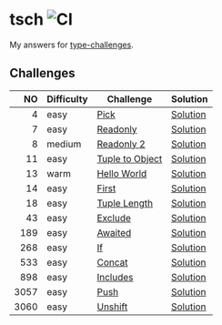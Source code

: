 # tsch ![CI](https://github.com/ishiahirake/tsch/actions/workflows/ci.yml/badge.svg)

My answers for [type-challenges](https://github.com/type-challenges/type-challenges).

## Challenges

|   NO | Difficulty | Challenge                                                           | Solution                                              |
| ---: | ---------- | ------------------------------------------------------------------- | ----------------------------------------------------- |
|    4 | easy       | [Pick](./questions/00004-easy-pick/README.md)                       | [Solution](./solutions/00004-easy-pick.ts)            |
|    7 | easy       | [Readonly](./questions/00007-easy-readonly/README.md)               | [Solution](./solutions/00007-easy-readonly.ts)        |
|    8 | medium     | [Readonly 2](./questions/00008-medium-readonly-2/README.md)         | [Solution](./solutions/00008-medium-readonly-2.ts)    |
|   11 | easy       | [Tuple to Object](./questions/00011-easy-tuple-to-object/README.md) | [Solution](./solutions/00011-easy-tuple-to-object.ts) |
|   13 | warm       | [Hello World](./questions/00013-warm-hello-world/README.md)         | [Solution](./solutions/00013-warm-hello-world.ts)     |
|   14 | easy       | [First](./questions/00014-easy-first/README.md)                     | [Solution](./solutions/00014-easy-first.ts)           |
|   18 | easy       | [Tuple Length](./questions/00018-easy-tuple-length/README.md)       | [Solution](./solutions/00018-easy-tuple-length.ts)    |
|   43 | easy       | [Exclude](./questions/00043-easy-exclude/README.md)                 | [Solution](./solutions/00043-easy-exclude.ts)         |
|  189 | easy       | [Awaited](./questions/00189-easy-awaited/README.md)                 | [Solution](./solutions/00189-easy-awaited.ts)         |
|  268 | easy       | [If](./questions/00268-easy-if/README.md)                           | [Solution](./solutions/00268-easy-if.ts)              |
|  533 | easy       | [Concat](./questions/00533-easy-concat/README.md)                   | [Solution](./solutions/00533-easy-concat.ts)          |
|  898 | easy       | [Includes](./questions/00898-easy-includes/README.md)               | [Solution](./solutions/00898-easy-includes.ts)        |
| 3057 | easy       | [Push](./questions/03057-easy-push/README.md)                       | [Solution](./solutions/03057-easy-push.ts)            |
| 3060 | easy       | [Unshift](./questions/03060-easy-unshift/README.md)                 | [Solution](./solutions/03060-easy-unshift.ts)         |
